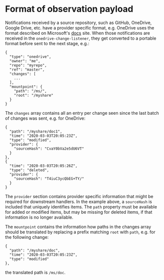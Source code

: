 # Format of observation payload

Notifications received by a source repository, such as GitHub, OneDrive, Google Drive, etc. have a provider specific format, e.g. OneDrive uses the format described on Microsoft's [docs](https://docs.microsoft.com/en-us/graph/api/driveitem-delta?view=graph-rest-1.0&tabs=http) site. When those notifications are received in the `onedrive-change-listener`, they get converted to a portable format before sent to the next stage, e.g.:

```
{
  "type": "onedrive",
  "owner": "me",
  "repo": "myrepo",
  "ref": "master",
  "changes": [
    ...
  ],
  "mountpoint": {
    "path": "/ms/",
    "root": "/myshare"
  }
}
```
The `changes` array contains all an entry per change seen since the last batch of changes was sent, e.g. for OneDrive:

```
{
  "path": "/myshare/doc1",
  "time": "2020-03-03T20:05:23Z",
  "type": "modified",
  "provider": {
    "sourceHash": "CvaY0bVa2e5dU6VT"
  }
},
{
  "time": "2020-03-03T20:05:26Z",
  "type": "deleted",
  "provider": {
    "sourceHash": "T4iuC3ycQbEG+TY/"
  }
}
```

The `provider` section contains provider specific information that might be required for downstream handlers. In the
example above, a `sourceHash` is included that uniquely identifies items. The `path` property must be available for
added or modified items, but may be missing for deleted items, if that information is no longer available.

The `mountpoint` contains the information how paths in the changes array should be translated by replacing a prefix matching `root` with `path`, e.g. for the following change:
```
{
  "path": "/myshare/doc",
  "time": "2020-03-03T20:05:23Z",
  "type": "modified"
},
```
the translated path is `/ms/doc`.
